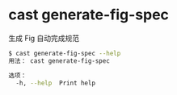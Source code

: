 # cast generate-fig-spec

生成 Fig 自动完成规范

```bash
$ cast generate-fig-spec --help
用法： cast generate-fig-spec

选项：
  -h, --help  Print help
```